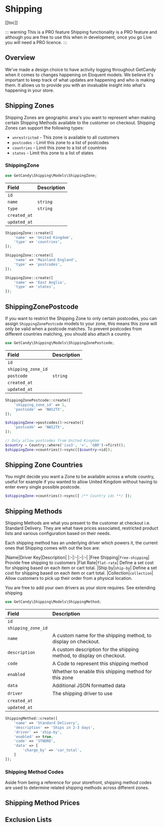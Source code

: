# Shipping

[[toc]]

::: warning This is a PRO feature
Shipping functionality is a PRO feature and although you are free to use this when in development, once you go Live you will need a PRO licence.
:::

## Overview

We've made a design choice to have activity logging throughout GetCandy when it comes to changes happening on Eloquent models. We believe it's important to keep track of what updates are happening and who is making them. It allows us to provide you with an invaluable insight into what's happening in your store.

## Shipping Zones

Shipping Zones are geographic area's you want to represent when making certain Shipping Methods available to the customer on checkout. Shipping Zones can support the following types:

- `unrestricted` - This zone is available to all customers
- `postcodes` - Limit this zone to a list of postcodes
- `countries` - Limit this zone to a list of countries
- `states` - Limit this zone to a list of states

### ShippingZone

```php
use GetCandy\Shipping\Models\ShippingZone;
```

|Field|Description|
|:-|:-|
|`id`||
|`name`|`string`|
|`type`|`string`|
|`created_at`||
|`updated_at`||

```php
ShippingZone::create([
    'name' => 'United Kingdom',
    'type' => 'countries',
]);

ShippingZone::create([
    'name' => 'Mainland England',
    'type' => 'postcodes',
]);

ShippingZone::create([
    'name' => 'East Anglia',
    'type' => 'states',
]);
```

## ShippingZonePostcode

If you want to restrict the Shipping Zone to only certain postcodes, you can assign `ShippingZonePostcode` models to your zone, this means this zone will only be valid when a postcode matches. To prevent postcodes from different countries matching, you should also attach a country.

```php
use GetCandy\Shipping\Models\ShippingZonePostcode;
```

|Field|Description|
|:-|:-|
|`id`||
|`shipping_zone_id`||
|`postcode`|`string`|
|`created_at`||
|`updated_at`||

```php
ShippingZonePostcode::create([
    'shipping_zone_id' => 1,
    'postcode' => 'NW12TX',
]);

$shippingZone->postcodes()->create([
    'postcode' => 'NW12TX',
]);

// Only allow postcodes from United Kingdom
$country = Country::where('iso3', '=', 'GBR')->first();
$shippingZone->countries()->sync([$country->id]);
```

## Shipping Zone Countries

You might decide you want a Zone to be available across a whole country, useful for example if you wanted to allow United Kingdom without having to enter every single possible postcode.

```php
$shippingZone->countries()->sync([ /** Country ids **/ ]);
```

## Shipping Methods

Shipping Methods are what you present to the customer at checkout i.e. Standard Delivery. They are what have prices associated, restricted product lists and various configuration based on their needs.

Each shipping method has an underlying driver which powers it, the current ones that Shipping comes with out the box are:

|Name|Driver Key|Description|
|:-|:-|:-|:-|
|Free Shipping|`free-shipping`| Provide free shipping to customers
|Flat Rate|`flat-rate`| Define a set cost for shipping based on each item or cart total.
|Ship by|`ship-by`| Define a set cost for shipping based on each item or cart total.
|Collection|`collection`| Allow customers to pick up their order from a physical location.

You are free to add your own drivers as your store requires. See extending shipping

```php
use GetCandy\Shipping\Models\ShippingMethod;
```

|Field|Description|
|:-|:-|
|`id`||
|`shipping_zone_id`||
|`name`|A custom name for the shipping method, to display on checkout.|
|`description`|A custom description for the shipping method, to display on checkout.|
|`code`|A Code to represent this shipping method|
|`enabled`| Whether to enable this shipping method for this zone|
|`data`| Additional JSON formatted data|
|`driver`| The shipping driver to use|s
|`created_at`||
|`updated_at`||

```php
ShippingMethod::create([
    'name' => 'Standard Delivery',
    'description' => 'Ships in 2-3 days',
    'driver' => 'ship-by',
    'enabled' => true,
    'code' => 'STNDRD',
    'data' => [
        'charge_by' => 'car_total',
    ]
]);
```

### Shipping Method Codes

Aside from being a reference for your storefront, shipping method codes are used to determine related shipping methods across different zones.


## Shipping Method Prices

## Exclusion Lists
